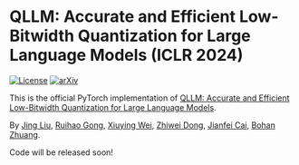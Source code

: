 # QLLM: Accurate and Efficient Low-Bitwidth Quantization for Large Language Models (ICLR 2024)

[![License](https://img.shields.io/badge/License-Apache_2.0-blue.svg)](https://opensource.org/licenses/Apache-2.0) 
[![arXiv](https://img.shields.io/badge/QLLM-2310.08041-b31b1b.svg)](https://arxiv.org/abs/2310.08041)

This is the official PyTorch implementation of [QLLM: Accurate and Efficient Low-Bitwidth Quantization for Large Language Models](https://arxiv.org/abs/2310.08041).

By [Jing Liu](https://jing-liu.com/), [Ruihao Gong](https://xhplus.github.io/), [Xiuying Wei](https://wimh966.github.io/), [Zhiwei Dong](https://zwdong.com.cn/), [Jianfei Cai](https://jianfei-cai.github.io/), [Bohan Zhuang](https://bohanzhuang.github.io/).

Code will be released soon!